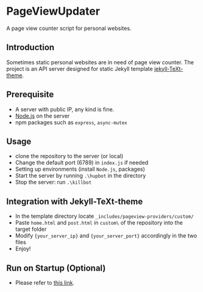 # PageViewUpdater
A page view counter script for personal websites.

## Introduction
Sometimes static personal websites are in need of page view counter. The project is an API server designed for static Jekyll template [jekyll-TeXt-theme](https://github.com/kitian616/jekyll-TeXt-theme/tree/9e6bc41f19a6cb0f6a27ab68f4f5dfe4e954b13e).

## Prerequisite
- A server with public IP, any kind is fine.
- [Node.js](https://nodejs.org/en/) on the server
- npm packages such as `express`, `async-mutex`

## Usage
- clone the repository to the server (or local)
- Change the default port (6789) in `index.js` if needed
- Setting up environments (install `Node.js`, packages)
- Start the server by running `.\hupbot` in the directory
- Stop the server: run `.\killbot`

## Integration with Jekyll-TeXt-theme
- In the template directory locate `_includes/pageview-providers/custom/`
- Paste `home.html` and `post.html` in `custom\` of the repository into the target folder
- Modify `{your_server_ip}` and `{your_server_port}` accordingly in the two files
- Enjoy!

## Run on Startup (Optional)
- Please refer to [this link](https://www.youtube.com/watch?v=DnTby19qBYQ&ab_channel=ChristianAugustoRomeroGoyzuetaII).
